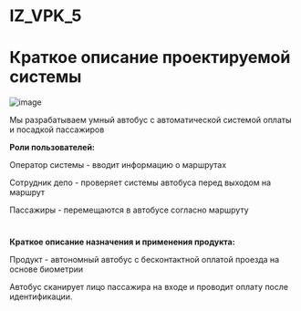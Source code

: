 # IZ_VPK_5

# Краткое описание проектируемой системы
![image](https://github.com/user-attachments/assets/af952c6c-e970-4e1c-9300-326c57405a2c)

Мы разрабатываем умный автобус с автоматической системой оплаты и посадкой пассажиров

**Роли пользователей:**

  Оператор системы - вводит информацию о маршрутах

  Сотрудник депо - проверяет системы автобуса перед выходом на маршрут

  Пассажиры - перемещаются в автобусе согласно маршруту

#  

**Краткое описание назначения и применения продукта:**

Продукт - автономный автобус с бесконтактной оплатой проезда на основе биометрии

Автобус сканирует лицо пассажира на входе и проводит оплату после идентификации.
